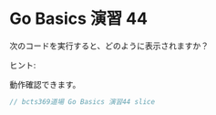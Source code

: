 # Go Basics 演習 44 

次のコードを実行すると、どのように表示されますか？

ヒント: 

動作確認できます。

```go
// bcts369道場 Go Basics 演習44 slice
```
